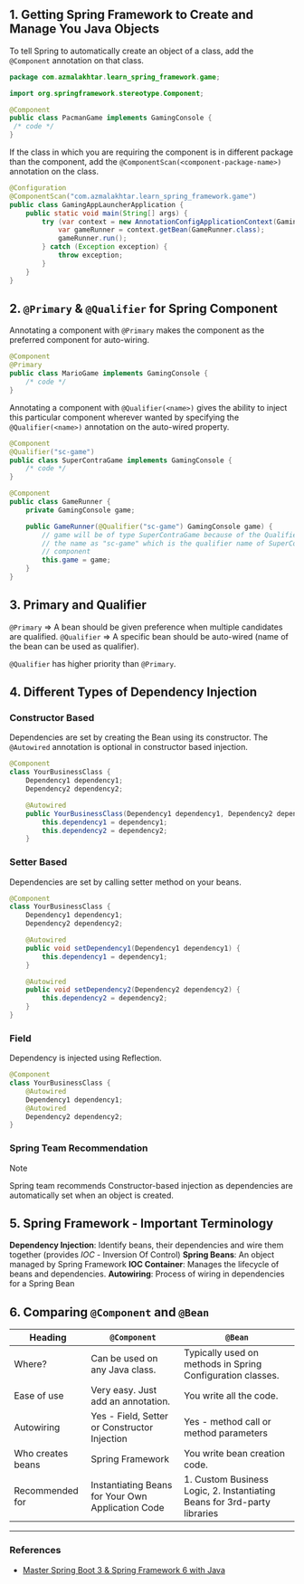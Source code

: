 ## 1. Getting Spring Framework to Create and Manage You Java Objects
To tell Spring to automatically create an object of a class, add the `@Component` annotation on that class.
```java
package com.azmalakhtar.learn_spring_framework.game;

import org.springframework.stereotype.Component;

@Component
public class PacmanGame implements GamingConsole {
 /* code */
}
```
If the class in which you are requiring the component is in different package than the component, add the `@ComponentScan(<component-package-name>)` annotation on the class.
```java
@Configuration
@ComponentScan("com.azmalakhtar.learn_spring_framework.game")
public class GamingAppLauncherApplication {
    public static void main(String[] args) {
        try (var context = new AnnotationConfigApplicationContext(GamingAppLauncherApplication.class)) {
            var gameRunner = context.getBean(GameRunner.class);
            gameRunner.run();
        } catch (Exception exception) {
            throw exception;
        }
    }
}
```

## 2. `@Primary` & `@Qualifier` for Spring Component
Annotating a component with `@Primary` makes the component as the preferred component for auto-wiring.
```java
@Component
@Primary
public class MarioGame implements GamingConsole {
	/* code */
}
```
Annotating a component with `@Qualifier(<name>)` gives the ability to inject this particular component wherever wanted by specifying the `@Qualifier(<name>)` annotation on the auto-wired property.

```java
@Component
@Qualifier("sc-game")
public class SuperContraGame implements GamingConsole {
	/* code */
}
```

```java
@Component
public class GameRunner {
	private GamingConsole game;

	public GameRunner(@Qualifier("sc-game") GamingConsole game) {
		// game will be of type SuperContraGame because of the Qualifier having
		// the name as "sc-game" which is the qualifier name of SuperContraGame
		// component
		this.game = game;
	}
}
```

## 3. Primary and Qualifier
`@Primary` => A bean should be given preference when multiple candidates are qualified.
`@Qualifier` => A specific bean should be auto-wired (name of the bean can be used as qualifier).

`@Qualifier` has higher priority than `@Primary`.

## 4. Different Types of Dependency Injection
### Constructor Based
Dependencies are set by creating the Bean using its constructor.
The `@Autowired` annotation is optional in constructor based injection.
```java
@Component
class YourBusinessClass {
    Dependency1 dependency1;
    Dependency2 dependency2;

    @Autowired
    public YourBusinessClass(Dependency1 dependency1, Dependency2 dependency2) {
        this.dependency1 = dependency1;
        this.dependency2 = dependency2;
    }
```
### Setter Based
Dependencies are set by calling setter method on your beans.
```java
@Component
class YourBusinessClass {
    Dependency1 dependency1;
    Dependency2 dependency2;

    @Autowired
    public void setDependency1(Dependency1 dependency1) {
        this.dependency1 = dependency1;
    }

    @Autowired
    public void setDependency2(Dependency2 dependency2) {
        this.dependency2 = dependency2;
    }
}
```
### Field
Dependency is injected using Reflection.
```java
@Component
class YourBusinessClass {
    @Autowired
    Dependency1 dependency1;
    @Autowired
    Dependency2 dependency2;
}
```

### Spring Team Recommendation

> [!note]
> Spring team recommends Constructor-based injection as dependencies are automatically set when an object is created.

## 5. Spring Framework - Important Terminology
**Dependency Injection**: Identify beans, their dependencies and wire them together (provides *IOC* - Inversion Of Control)
**Spring Beans**: An object managed by Spring Framework
**IOC Container**: Manages the lifecycle of beans and dependencies.
**Autowiring**: Process of wiring in dependencies for a Spring Bean

## 6. Comparing `@Component` and `@Bean`
| Heading           | `@Component`                                      | `@Bean`                                                                  |
| ----------------- | ------------------------------------------------- | ------------------------------------------------------------------------ |
| Where?            | Can be used on any Java class.                    | Typically used on methods in Spring Configuration classes.               |
| Ease of use       | Very easy. Just add an annotation.                | You write all the code.                                                  |
| Autowiring        | Yes - Field, Setter or Constructor Injection      | Yes - method call or method parameters                                   |
| Who creates beans | Spring Framework                                  | You write bean creation code.                                            |
| Recommended for   | Instantiating Beans for Your Own Application Code | 1. Custom Business Logic, 2. Instantiating Beans for 3rd-party libraries |


---
### References
- [Master Spring Boot 3 & Spring Framework 6 with Java](Master%20Spring%20Boot%203%20&%20Spring%20Framework%206%20with%20Java.md)